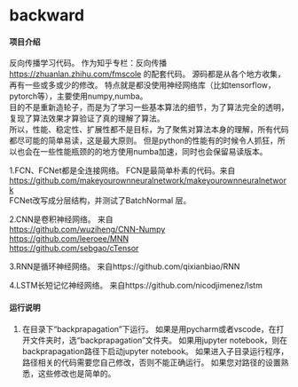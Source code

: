# backward

#### 项目介绍
反向传播学习代码。
作为知乎专栏：反向传播 https://zhuanlan.zhihu.com/fmscole 的配套代码。
源码都是从各个地方收集，再有一些或多或少的修改。
特点就是都没使用神经网络库（比如tensorflow，pytorch等），主要使用numpy,numba。   
目的不是重新造轮子，而是为了学习一些基本算法的细节，为了算法完全的透明，复现了算法效果才算验证了真的理解了算法。   
所以，性能、稳定性、扩展性都不是目标，为了聚焦对算法本身的理解，所有代码都尽可能的简单易读，这是最大原则。
但是python的性能有的时候令人抓狂，所以也会在一些性能瓶颈的的地方使用numba加速，同时也会保留易读版本。

1.FCN、FCNet都是全连接网络。
  FCN是最简单朴素的代码。来自
  https://github.com/makeyourownneuralnetwork/makeyourownneuralnetwork \
  FCNet改写成分层结构，并测试了BatchNormal 层。

2.CNN是卷积神经网络。
  来自   
  https://github.com/wuziheng/CNN-Numpy    
  https://github.com/leeroee/MNN    
  https://github.com/sebgao/cTensor
  
3.RNN是循环神经网络。
  来自https://github.com/qixianbiao/RNN
  
4.LSTM长短记忆神经网络。
  来自https://github.com/nicodjimenez/lstm


#### 运行说明

1. 在目录下“backprapagation”下运行。
   如果是用pycharm或者vscode，在打开文件夹时，选“backprapagation”文件夹。
   如果用jupyter notebook，则在backprapagation路径下启动jupyter notebook。
   如果进入子目录运行程序，路径相关的代码需要您自己修改，否则不能正确运行。
   如果您对路径的设置熟悉，这些修改也是简单的。
